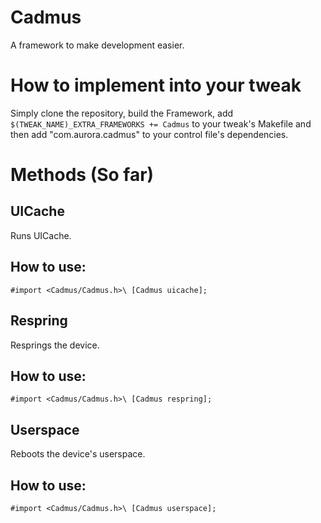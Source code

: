 # Cadmus

A framework to make development easier.

# How to implement into your tweak

Simply clone the repository, build the Framework, add ``$(TWEAK_NAME)_EXTRA_FRAMEWORKS += Cadmus`` to your tweak's Makefile and then add  "com.aurora.cadmus" to your control file's dependencies.

# Methods (So far)

## UICache

Runs UICache.

## How to use:

``#import <Cadmus/Cadmus.h>\
[Cadmus uicache];``

## Respring

Resprings the device.

## How to use:

``#import <Cadmus/Cadmus.h>\
[Cadmus respring];``

## Userspace

Reboots the device's userspace.

## How to use:

``#import <Cadmus/Cadmus.h>\
[Cadmus userspace];``
